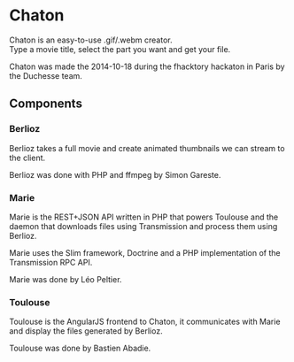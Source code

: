 # Chaton
Chaton is an easy-to-use .gif/.webm creator.  
Type a movie title, select the part you want and get your file.

Chaton was made the 2014-10-18 during the fhacktory hackaton in Paris by the
Duchesse team.

## Components
### Berlioz
Berlioz takes a full movie and create animated thumbnails we can stream to the
client.

Berlioz was done with PHP and ffmpeg by Simon Gareste.

### Marie
Marie is the REST+JSON API written in PHP that powers Toulouse and the daemon
that downloads files using Transmission and process them using Berlioz.

Marie uses the Slim framework, Doctrine and a PHP implementation of the
Transmission RPC API.

Marie was done by Léo Peltier.

### Toulouse
Toulouse is the AngularJS frontend to Chaton, it communicates with Marie and
display the files generated by Berlioz.

Toulouse was done by Bastien Abadie.
